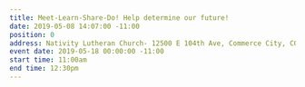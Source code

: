 ```yaml
---
title: Meet-Learn-Share-Do! Help determine our future!
date: 2019-05-08 14:07:00 -11:00
position: 0
address: Nativity Lutheran Church- 12500 E 104th Ave, Commerce City, CO 80022
event date: 2019-05-18 00:00:00 -11:00
start time: 11:00am
end time: 12:30pm
---
```


